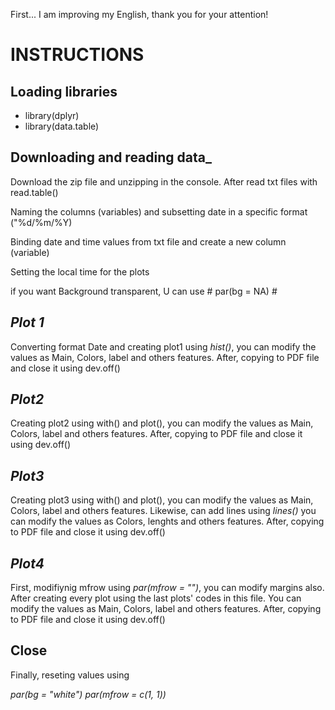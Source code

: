 First...
I am improving my English, thank you for your attention!

# INSTRUCTIONS

## Loading libraries 

- library(dplyr)
- library(data.table)

## __Downloading and reading data___

Download the zip file and unzipping in the console. After read txt files with read.table()

Naming the columns (variables) and subsetting date in a specific format ("%d/%m/%Y)

Binding date and time values from txt file and create a new column (variable)

Setting the local time for the plots

if you want Background transparent, U can use # par(bg = NA) #

## _Plot 1_

Converting format Date and creating plot1 using *hist()*, you can modify the values as Main, Colors, label and others features.  After, copying to PDF file and close it using dev.off()

## _Plot2_

Creating plot2 using with() and plot(), you can modify the values as Main, Colors, label and others features. After, copying to PDF file and close it using dev.off()
   
## _Plot3_

Creating plot3 using with() and plot(), you can modify the values as Main, Colors, label and others features. Likewise, can add lines using *lines()*  you can modify the values as Colors, lenghts and others features. After, copying to PDF file and close it using dev.off()

## _Plot4_

First, modifiynig mfrow using *par(mfrow = "")*, you can modify margins also. After creating every plot using the last plots' codes in this file. You can modify the values as Main, Colors, label and others features. After, copying to PDF file and close it using dev.off()

## Close

Finally, reseting values using 

*par(bg = "white")
par(mfrow = c(1, 1))*

